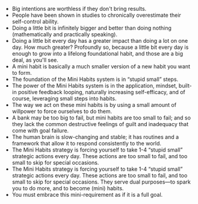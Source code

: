 * Big intentions are worthless if they don't bring results.
* People have been shown in studies to chronically overestimate their self-control ability.
* Doing a little bit is infinitely bigger and better than doing nothing (mathematically and practically speaking).
* Doing a little bit every day has a greater impact than doing a lot on one day. How much greater? Profoundly so, because a little bit every day is enough to grow into a lifelong foundational habit, and those are a big deal, as you'll see.
* A mini habit is basically a much smaller version of a new habit you want to form.
* The foundation of the Mini Habits system is in “stupid small” steps.
* The power of the Mini Habits system is in the application, mindset, built-in positive feedback looping, naturally increasing self-efficacy, and of course, leveraging small steps into habits.
* The way we act on these mini habits is by using a small amount of willpower to force ourselves to do them.
* A bank may be too big to fail, but mini habits are too small to fail; and so they lack the common destructive feelings of guilt and inadequacy that come with goal failure.
* The human brain is slow-changing and stable; it has routines and a framework that allow it to respond consistently to the world.
* The Mini Habits strategy is forcing yourself to take 1-4 “stupid small” strategic actions every day. These actions are too small to fail, and too small to skip for special occasions.
* The Mini Habits strategy is forcing yourself to take 1-4 “stupid small” strategic actions every day. These actions are too small to fail, and too small to skip for special occasions. They serve dual purposes—to spark you to do more, and to become (mini) habits.
* You must embrace this mini-requirement as if it is a full goal.